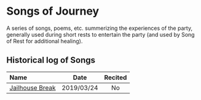 # Songs of Journey

A series of songs, poems, etc. summerizing the experiences of the party, generally used
during short rests to entertain the party (and used by Song of Rest for additional
healing).


## Historical log of Songs

| Name | Date | Recited |
|:---- |:----:|:-------:|
| [Jailhouse Break](jailhouse_break.md) | 2019/03/24 | No |
